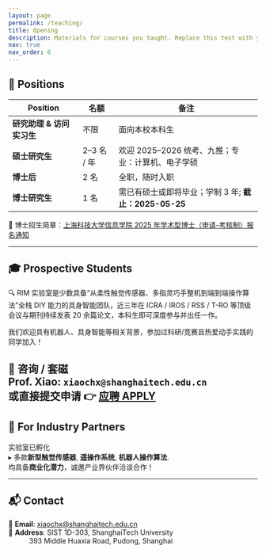 ```yaml
---
layout: page
permalink: /teaching/
title: Opening
description: Materials for courses you taught. Replace this text with your description.
nav: true
nav_order: 6
---
```


## 🌟 Positions

| Position | 名额 | 备注 |
|---|---|---|
| **研究助理 & 访问实习生** | 不限 | 面向本校本科生 |
| **硕士研究生** | 2–3 名 / 年 | 欢迎 2025–2026 统考、九推；专业：计算机、电子学硕 |
| **博士后** | 2 名 | 全职，随时入职 |
| **博士研究生** | 1 名 | 需已有硕士或即将毕业；学制 3 年; **截止：2025-05-25** |

📌 博士招生简章：[上海科技大学信息学院 2025 年学术型博士（申请-考核制）报名通知](https://sist.shanghaitech.edu.cn/2025/0430/c2826a1110629/page.htm)

---

## 🎓 Prospective Students 

🔍 RIM 实验室是少数具备“从柔性触觉传感器、多指灵巧手整机到端到端操作算法”全栈 DIY 能力的具身智能团队，近三年在 ICRA / IROS / RSS / T-RO 等顶级会议与期刊持续发表 20 余篇论文，本科生即可深度参与并出任一作。

我们欢迎具有机器人、具身智能等相关背景，参加过科研/竞赛且热爱动手实践的同学加入！

📮 咨询 / 套磁  
Prof. Xiao: `xiaochx@shanghaitech.edu.cn`  
或直接提交申请 👉 [应聘 APPLY](https://l1l6pvkmmmw.feishu.cn/share/base/form/shrcnSqulK34HeHeSwWuzwVkxMd)
---

## 🤝 For Industry Partners

实验室已孵化  
▸ 多款**新型触觉传感器**, **遥操作系统**, **机器人操作算法**.  
均具备**商业化潜力**，诚邀产业界伙伴洽谈合作！

---

## 📬 Contact

📧 **Email**: [xiaochx@shanghaitech.edu.cn](mailto:xiaochx@shanghaitech.edu.cn)  
📍 **Address**: SIST 1D-303, ShanghaiTech University  
   393 Middle Huaxia Road, Pudong, Shanghai